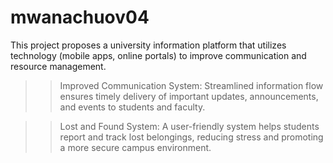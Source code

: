 # mwanachuov04
This project proposes a university information platform that utilizes technology (mobile apps, online portals) to improve communication and resource management.

>>Improved Communication System: Streamlined information flow ensures timely delivery of important updates, announcements, and events to students and faculty.

>>Lost and Found System: A user-friendly system helps students report and track lost belongings, reducing stress and promoting a more secure campus environment.
